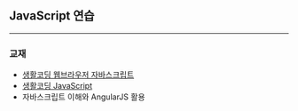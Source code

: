 ## JavaScript 연습
---- 
### 교재
* [생활코딩 웹브라우저 자바스크립트](https://opentutorials.org/course/1375)
* [생활코딩 JavaScript](https://opentutorials.org/course/743)
* 자바스크립트 이해와 AngularJS 활용